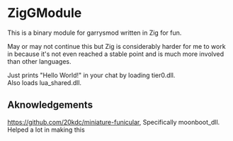 # ZigGModule
This is a binary module for garrysmod written in Zig for fun.

May or may not continue this but Zig is considerably harder for me to work in because it's not even reached a stable point and is much more involved than other languages.

Just prints "Hello World!" in your chat by loading tier0.dll.  
Also loads lua_shared.dll.

## Aknowledgements
https://github.com/20kdc/miniature-funicular, Specifically moonboot_dll.  
Helped a lot in making this
